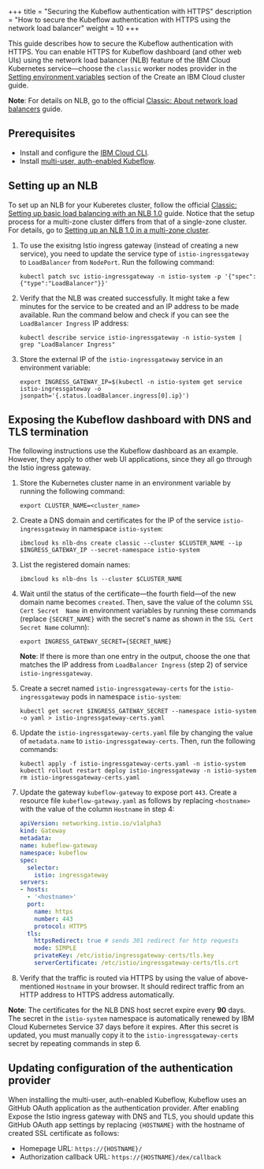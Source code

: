 +++
title = "Securing the Kubeflow authentication with HTTPS"
description = "How to secure the Kubeflow authentication with HTTPS using the network load balancer"
weight = 10
+++

This guide describes how to secure the Kubeflow authentication with HTTPS.
You can enable HTTPS for Kubeflow dashboard (and other web UIs) using the 
network load balancer (NLB) feature of the IBM Cloud Kubernetes service—choose 
the `classic` worker nodes provider in the 
[Setting environment variables](../../create-cluster#setting-environment-variables) 
section of the Create an IBM Cloud cluster guide.

**Note**: For details on NLB, go to the official
[Classic: About network load balancers](https://cloud.ibm.com/docs/containers?topic=containers-loadbalancer-about) 
guide.

## Prerequisites

* Install and configure the 
[IBM Cloud CLI](https://cloud.ibm.com/docs/cli?topic=cli-getting-started).
* Install 
[multi-user, auth-enabled Kubeflow](../install-kubeflow/#multi-user-auth-enabled).

## Setting up an NLB

To set up an NLB for your Kuberetes cluster, follow the official 
[Classic: Setting up basic load balancing with an NLB 1.0](https://cloud.ibm.com/docs/containers?topic=containers-loadbalancer) 
guide. Notice that the setup process for a multi-zone cluster differs from that 
of a single-zone cluster. For details, go to 
[Setting up an NLB 1.0 in a multi-zone cluster](https://cloud.ibm.com/docs/containers?topic=containers-loadbalancer#multi_zone_config).

1. To use the exisitng Istio ingress gateway (instead of creating a new 
service), you need to update the service type of `istio-ingressgateway` to 
`LoadBalancer` from `NodePort`. Run the following command:

    ```shell
    kubectl patch svc istio-ingressgateway -n istio-system -p '{"spec":{"type":"LoadBalancer"}}'
    ```

2. Verify that the NLB was created successfully. It might take a few minutes for 
the service to be created and an IP address to be made available. Run the 
command below and check if you can see the `LoadBalancer Ingress` IP address:

    ```shell
    kubectl describe service istio-ingressgateway -n istio-system | grep "LoadBalancer Ingress"
    ```

3. Store the external IP of the `istio-ingressgateway` service in an environment 
variable:

    ```shell
    export INGRESS_GATEWAY_IP=$(kubectl -n istio-system get service istio-ingressgateway -o jsonpath='{.status.loadBalancer.ingress[0].ip}')
    ```

## Exposing the Kubeflow dashboard with DNS and TLS termination

The following instructions use the Kubeflow dashboard as an example. However, 
they apply to other web UI applications, since they all go through the Istio 
ingress gateway.

1. Store the Kubernetes cluster name in an environment variable by running the 
following command:

   ```shell
   export CLUSTER_NAME=<cluster_name>
   ```

2. Create a DNS domain and certificates for the IP of the service 
`istio-ingressgateway` in namespace `istio-system`:

    ```shell
    ibmcloud ks nlb-dns create classic --cluster $CLUSTER_NAME --ip $INGRESS_GATEWAY_IP --secret-namespace istio-system
    ```

3. List the registered domain names:

    ```shell
    ibmcloud ks nlb-dns ls --cluster $CLUSTER_NAME
    ```

4. Wait until the status of the certificate—the fourth field—of the new domain 
name becomes `created`. Then, save the value of the column `SSL Cert Secret 
Name` in environment variables by running these commands (replace 
`{SECRET_NAME}` with the secret's name as shown in the `SSL Cert Secret Name` 
column):

    ```shell
    export INGRESS_GATEWAY_SECRET={SECRET_NAME}
    ```

    **Note**: If there is more than one entry in the output, choose the one 
    that matches the IP address from `LoadBalancer Ingress` (step 2) of service 
    `istio-ingressgateway`.

5. Create a secret named `istio-ingressgateway-certs` for the 
`istio-ingressgateway` pods in namespace `istio-system`:

    ```shell
    kubectl get secret $INGRESS_GATEWAY_SECRET --namespace istio-system -o yaml > istio-ingressgateway-certs.yaml
    ```

6. Update the `istio-ingressgateway-certs.yaml` file by changing the value of 
`metadata.name` to `istio-ingressgateway-certs`. Then, run the following 
commands:

    ```shell
    kubectl apply -f istio-ingressgateway-certs.yaml -n istio-system
    kubectl rollout restart deploy istio-ingressgateway -n istio-system
    rm istio-ingressgateway-certs.yaml
    ```

7. Update the gateway `kubeflow-gateway` to expose port `443`. Create a resource 
file `kubeflow-gateway.yaml` as follows by replacing `<hostname>` with the value 
of the column `Hostname` in step 4:

    ```YAML
    apiVersion: networking.istio.io/v1alpha3
    kind: Gateway
    metadata:
    name: kubeflow-gateway
    namespace: kubeflow
    spec:
      selector:
        istio: ingressgateway
    servers:
    - hosts:
      - '<hostname>'
      port:
        name: https
        number: 443
        protocol: HTTPS
      tls:
        httpsRedirect: true # sends 301 redirect for http requests
        mode: SIMPLE
        privateKey: /etc/istio/ingressgateway-certs/tls.key
        serverCertificate: /etc/istio/ingressgateway-certs/tls.crt
    ```

7. Verify that the traffic is routed via HTTPS by using the value of 
above-mentioned `Hostname` in your browser. It should redirect traffic from an 
HTTP address to HTTPS address automatically.

**Note**: The certificates for the NLB DNS host secret expire every **90** days. 
The secret in the `istio-system` namespace is automatically renewed by IBM Cloud 
Kubernetes Service 37 days before it expires. After this secret is updated, you 
must manually copy it to the `istio-ingressgateway-certs` secret by repeating 
commands in step 6.

## Updating configuration of the authentication provider

When installing the multi-user, auth-enabled Kubeflow, Kubeflow uses an GitHub 
OAuth application as the authentication provider. After enabling Expose the 
Istio ingress gateway with DNS and TLS, you should update this GitHub OAuth app 
settings by replacing `{HOSTNAME}` with the hostname of created SSL certificate 
as follows:

* Homepage URL: `https://{HOSTNAME}/`
* Authorization callback URL: `https://{HOSTNAME}/dex/callback`
